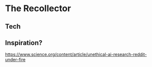 # The Recollector

## Tech
## Inspiration?
https://www.science.org/content/article/unethical-ai-research-reddit-under-fire
